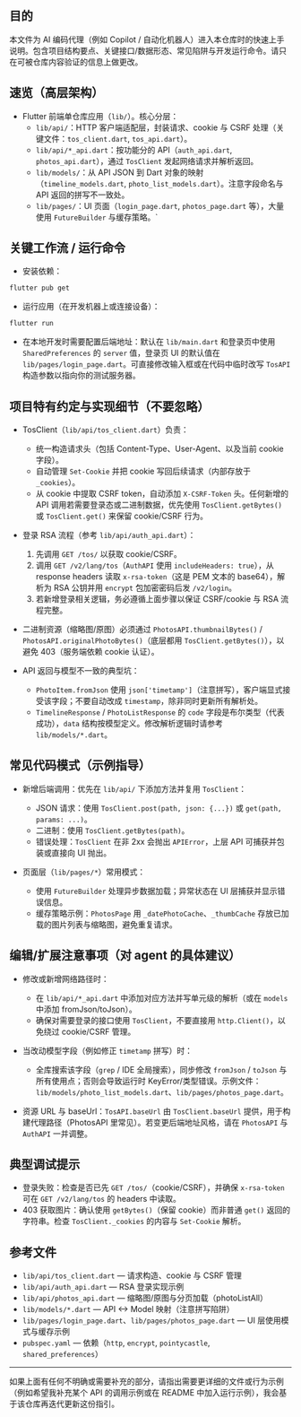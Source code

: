## 目的

本文件为 AI 编码代理（例如 Copilot / 自动化机器人）进入本仓库时的快速上手说明。包含项目结构要点、关键接口/数据形态、常见陷阱与开发运行命令。请只在可被仓库内容验证的信息上做更改。

## 速览（高层架构）

- Flutter 前端单仓库应用（`lib/`）。核心分层：
  - `lib/api/`：HTTP 客户端适配层，封装请求、cookie 与 CSRF 处理（关键文件：`tos_client.dart`, `tos_api.dart`）。
  - `lib/api/*_api.dart`：按功能分的 API（`auth_api.dart`, `photos_api.dart`），通过 `TosClient` 发起网络请求并解析返回。
  - `lib/models/`：从 API JSON 到 Dart 对象的映射（`timeline_models.dart`, `photo_list_models.dart`）。注意字段命名与 API 返回的拼写不一致处。
  - `lib/pages/`：UI 页面（`login_page.dart`, `photos_page.dart` 等），大量使用 `FutureBuilder` 与缓存策略。`

## 关键工作流 / 运行命令

- 安装依赖：
```bash
flutter pub get
```
- 运行应用（在开发机器上或连接设备）：
```bash
flutter run
```
- 在本地开发时需要配置后端地址：默认在 `lib/main.dart` 和登录页中使用 `SharedPreferences` 的 `server` 值，登录页 UI 的默认值在 `lib/pages/login_page.dart`。可直接修改输入框或在代码中临时改写 `TosAPI` 构造参数以指向你的测试服务器。

## 项目特有约定与实现细节（不要忽略）

- TosClient（`lib/api/tos_client.dart`）负责：
  - 统一构造请求头（包括 Content-Type、User-Agent、以及当前 cookie 字段）。
  - 自动管理 `Set-Cookie` 并把 cookie 写回后续请求（内部存放于 `_cookies`）。
  - 从 cookie 中提取 CSRF token，自动添加 `X-CSRF-Token` 头。任何新增的 API 调用若需要登录态或二进制数据，优先使用 `TosClient.getBytes()` 或 `TosClient.get()` 来保留 cookie/CSRF 行为。

- 登录 RSA 流程（参考 `lib/api/auth_api.dart`）：
  1. 先调用 `GET /tos/` 以获取 cookie/CSRF。  
  2. 调用 `GET /v2/lang/tos`（`AuthAPI` 使用 `includeHeaders: true`），从 response headers 读取 `x-rsa-token`（这是 PEM 文本的 base64），解析为 RSA 公钥并用 `encrypt` 包加密密码后发 `/v2/login`。  
  3. 若新增登录相关逻辑，务必遵循上面步骤以保证 CSRF/cookie 与 RSA 流程完整。

- 二进制资源（缩略图/原图）必须通过 `PhotosAPI.thumbnailBytes()` / `PhotosAPI.originalPhotoBytes()`（底层都用 `TosClient.getBytes()`），以避免 403（服务端依赖 cookie 认证）。

- API 返回与模型不一致的典型坑：
  - `PhotoItem.fromJson` 使用 `json['timetamp']`（注意拼写），客户端显式接受该字段；不要自动改成 `timestamp`，除非同时更新所有解析处。  
  - `TimelineResponse` / `PhotoListResponse` 的 `code` 字段是布尔类型（代表成功），`data` 结构按模型定义。修改解析逻辑时请参考 `lib/models/*.dart`。

## 常见代码模式（示例指导）

- 新增后端调用：优先在 `lib/api/` 下添加方法并复用 `TosClient`：
  - JSON 请求：使用 `TosClient.post(path, json: {...})` 或 `get(path, params: ...)`。
  - 二进制：使用 `TosClient.getBytes(path)`。
  - 错误处理：`TosClient` 在非 2xx 会抛出 `APIError`，上层 API 可捕获并包装或直接向 UI 抛出。

- 页面层（`lib/pages/*`）常用模式：
  - 使用 `FutureBuilder` 处理异步数据加载；异常状态在 UI 层捕获并显示错误信息。
  - 缓存策略示例：`PhotosPage` 用 `_datePhotoCache`、`_thumbCache` 存放已加载的图片列表与缩略图，避免重复请求。

## 编辑/扩展注意事项（对 agent 的具体建议）

- 修改或新增网络路径时：
  - 在 `lib/api/*_api.dart` 中添加对应方法并写单元级的解析（或在 `models` 中添加 fromJson/toJson）。
  - 确保对需要登录的接口使用 `TosClient`，不要直接用 `http.Client()`，以免绕过 cookie/CSRF 管理。 

- 当改动模型字段（例如修正 `timetamp` 拼写）时：
  - 全库搜索该字段（`grep` / IDE 全局搜索），同步修改 `fromJson` / `toJson` 与所有使用点；否则会导致运行时 KeyError/类型错误。示例文件：`lib/models/photo_list_models.dart`、`lib/pages/photos_page.dart`。

- 资源 URL 与 baseUrl：`TosAPI.baseUrl` 由 `TosClient.baseUrl` 提供，用于构建代理路径（PhotosAPI 里常见）。若变更后端地址风格，请在 `PhotosAPI` 与 `AuthAPI` 一并调整。

## 典型调试提示

- 登录失败：检查是否已先 `GET /tos/`（cookie/CSRF），并确保 `x-rsa-token` 可在 `GET /v2/lang/tos` 的 headers 中读取。
- 403 获取图片：确认使用 `getBytes()`（保留 cookie）而非普通 `get()` 返回的字符串。检查 `TosClient._cookies` 的内容与 `Set-Cookie` 解析。

## 参考文件

- `lib/api/tos_client.dart` — 请求构造、cookie 与 CSRF 管理
- `lib/api/auth_api.dart` — RSA 登录实现示例
- `lib/api/photos_api.dart` — 缩略图/原图与分页加载（photoListAll）
- `lib/models/*.dart` — API <-> Model 映射（注意拼写陷阱）
- `lib/pages/login_page.dart`、`lib/pages/photos_page.dart` — UI 层使用模式与缓存示例
- `pubspec.yaml` — 依赖（`http`, `encrypt`, `pointycastle`, `shared_preferences`）

---

如果上面有任何不明确或需要补充的部分，请指出需要更详细的文件或行为示例（例如希望我补充某个 API 的调用示例或在 README 中加入运行示例），我会基于该仓库再迭代更新这份指引。

